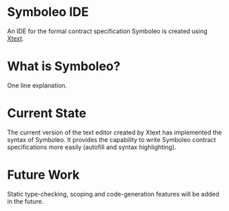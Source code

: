 # Symboleo IDE
An IDE for the formal contract specification Symboleo is created using [Xtext](https://www.eclipse.org/Xtext/).

# What is Symboleo?
One line explanation.

# Current State
The current version of the text editor created by Xtext has implemented the syntax of Symboleo. It provides the capability to write Symboleo contract specifications more easily (autofill and syntax highlighting).

# Future Work
Static type-checking, scoping and code-generation features will be added in the future.
